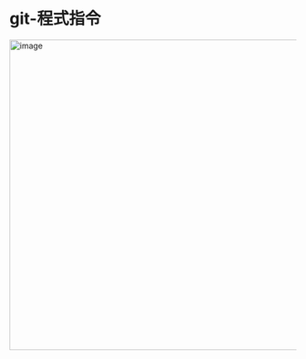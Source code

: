 # git-程式指令

<img width="1708" height="545" alt="image" src="https://github.com/user-attachments/assets/720223df-a831-425c-9460-a47c2ad34dd6" />
